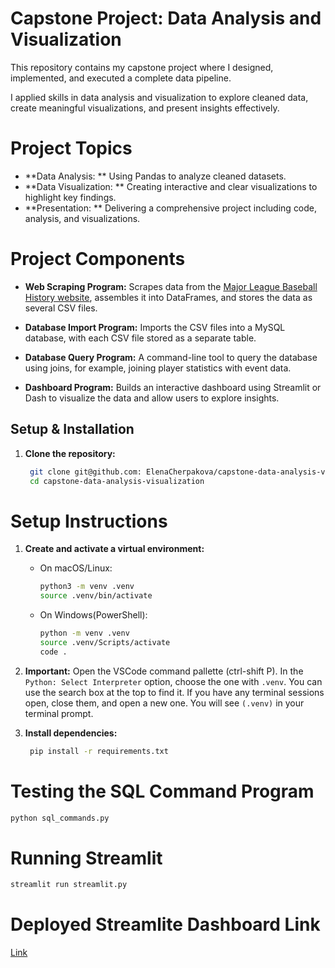 # Capstone Project: Data Analysis and Visualization

This repository contains my capstone project where I designed, implemented, and executed a complete data pipeline.

I applied skills in data analysis and visualization to explore cleaned data, create meaningful visualizations, and present insights effectively.

# Project Topics

- **Data Analysis: ** Using Pandas to analyze cleaned datasets.
- **Data Visualization: ** Creating interactive and clear visualizations to highlight key findings.
- **Presentation: ** Delivering a comprehensive project including code, analysis, and visualizations.

# Project Components

- **Web Scraping Program:**
    Scrapes data from the [Major League Baseball History website](https://www.baseball-almanac.com/yearmenu.shtml), assembles it into DataFrames, and stores the data as several CSV files.

- **Database Import Program:**
   Imports the CSV files into a MySQL database, with each CSV file stored as a separate table.

- **Database Query Program:**
   A command-line tool to query the database using joins, for example, joining player statistics with event data.

- **Dashboard Program:**
   Builds an interactive dashboard using Streamlit or Dash to visualize the data and allow users to explore insights.

## Setup & Installation

1. **Clone the repository:**

   ```bash
    git clone git@github.com: ElenaCherpakova/capstone-data-analysis-visualization.git
    cd capstone-data-analysis-visualization

# Setup Instructions

1. **Create and activate a virtual environment:**

   - On macOS/Linux:

        ```bash
        python3 -m venv .venv
        source .venv/bin/activate
        ```

    - On Windows(PowerShell):

        ```bash
        python -m venv .venv
        source .venv/Scripts/activate
        code .
        ```
2. **Important:** Open the VSCode command pallette (ctrl-shift P).  In the `Python: Select Interpreter` option, choose the one with `.venv`.  You can use the search box at the top to find it.  If you have any terminal sessions open, close them, and open a new one.  You will see `(.venv)` in your terminal prompt.

3. **Install dependencies:**

   ```bash
    pip install -r requirements.txt
    ```

# Testing the SQL Command Program

```bash
python sql_commands.py
```
# Running Streamlit
```bash
streamlit run streamlit.py 
```
# Deployed Streamlite Dashboard Link
[Link](https://data-analysis-visualization-elena-cherpakova.streamlit.app)